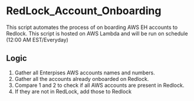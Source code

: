 # RedLock_Account_Onboarding

This script automates the process of on boarding AWS EH accounts to Redlock. This script is hosted on AWS Lambda and will be run on schedule (12:00 AM EST/Everyday)

## Logic 

1. Gather all Enterpises AWS accounts names and numbers.
2. Gather all the accounts already onboarded on Redlock.
3. Compare 1 and 2 to check if all AWS accounts are present in Redlock.
4. If they are not in RedLock, add those to Redlock
